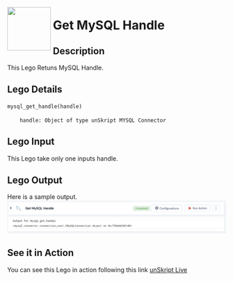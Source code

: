 [<img align="left" src="https://unskript.com/assets/favicon.png" width="100" height="100" style="padding-right: 5px">](https://unskript.com/assets/favicon.png) 
<h1>Get MySQL Handle</h1>

## Description
This Lego Retuns MySQL Handle.


## Lego Details

    mysql_get_handle(handle)

        handle: Object of type unSkript MYSQL Connector
        

## Lego Input
This Lego take only one inputs handle. 

## Lego Output
Here is a sample output.
<img src="./1.png">


## See it in Action

You can see this Lego in action following this link [unSkript Live](https://us.app.unskript.io)